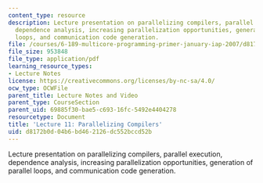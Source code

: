 ```yaml
---
content_type: resource
description: Lecture presentation on parallelizing compilers, parallel execution,
  dependence analysis, increasing parallelization opportunities, generation of parallel
  loops, and communication code generation.
file: /courses/6-189-multicore-programming-primer-january-iap-2007/d8172b0d04b6bd462126dc552bccd52b_lec11compilers.pdf
file_size: 953848
file_type: application/pdf
learning_resource_types:
- Lecture Notes
license: https://creativecommons.org/licenses/by-nc-sa/4.0/
ocw_type: OCWFile
parent_title: Lecture Notes and Video
parent_type: CourseSection
parent_uid: 69885f30-bae5-c693-16fc-5492e4404278
resourcetype: Document
title: 'Lecture 11: Parallelizing Compilers'
uid: d8172b0d-04b6-bd46-2126-dc552bccd52b
---
```

Lecture presentation on parallelizing compilers, parallel execution, dependence analysis, increasing parallelization opportunities, generation of parallel loops, and communication code generation.